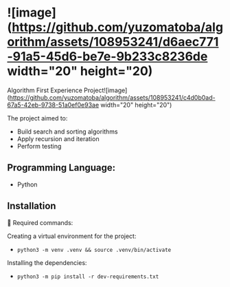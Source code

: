 # ![image](https://github.com/yuzomatoba/algorithm/assets/108953241/d6aec771-91a5-45d6-be7e-9b233c8236de width="20" height="20)

Algorithm First Experience Project![image](https://github.com/yuzomatoba/algorithm/assets/108953241/c4d0b0ad-67a5-42eb-9738-51a0ef0e93ae width="20" height="20")




The project aimed to:
- Build search and sorting algorithms
- Apply recursion and iteration
- Perform testing

## Programming Language:
- Python


## Installation

🤖 Required commands:

Creating a virtual environment for the project:

* `python3 -m venv .venv && source .venv/bin/activate`

Installing the dependencies:

* `python3 -m pip install -r dev-requirements.txt`
